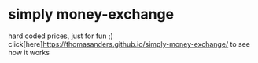 # simply money-exchange
hard coded prices, just for fun ;)
click[here]https://thomasanders.github.io/simply-money-exchange/ to see how it works
